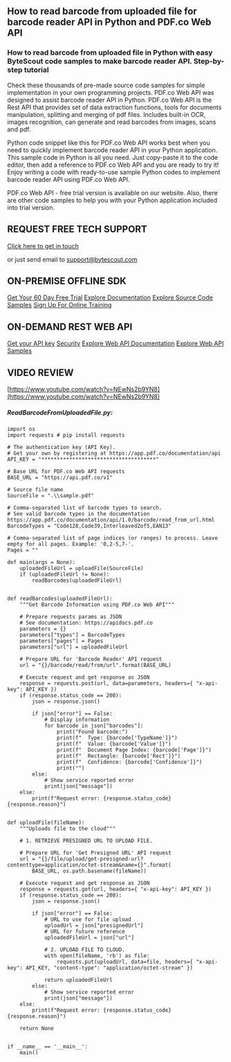 ## How to read barcode from uploaded file for barcode reader API in Python and PDF.co Web API

### How to read barcode from uploaded file in Python with easy ByteScout code samples to make barcode reader API. Step-by-step tutorial

Check these thousands of pre-made source code samples for simple implementation in your own programming projects. PDF.co Web API was designed to assist barcode reader API in Python. PDF.co Web API is the Rest API that provides set of data extraction functions, tools for documents manipulation, splitting and merging of pdf files. Includes built-in OCR, images recognition, can generate and read barcodes from images, scans and pdf.

Python code snippet like this for PDF.co Web API works best when you need to quickly implement barcode reader API in your Python application.  This sample code in Python is all you need. Just copy-paste it to the code editor, then add a reference to PDF.co Web API and you are ready to try it! Enjoy writing a code with ready-to-use sample Python codes to implement barcode reader API using PDF.co Web API.

PDF.co Web API - free trial version is available on our website. Also, there are other code samples to help you with your Python application included into trial version.

## REQUEST FREE TECH SUPPORT

[Click here to get in touch](https://bytescout.zendesk.com/hc/en-us/requests/new?subject=PDF.co%20Web%20API%20Question)

or just send email to [support@bytescout.com](mailto:support@bytescout.com?subject=PDF.co%20Web%20API%20Question) 

## ON-PREMISE OFFLINE SDK 

[Get Your 60 Day Free Trial](https://bytescout.com/download/web-installer?utm_source=github-readme)
[Explore Documentation](https://bytescout.com/documentation/index.html?utm_source=github-readme)
[Explore Source Code Samples](https://github.com/bytescout/ByteScout-SDK-SourceCode/)
[Sign Up For Online Training](https://academy.bytescout.com/)


## ON-DEMAND REST WEB API

[Get your API key](https://app.pdf.co/signup?utm_source=github-readme)
[Security](https://pdf.co/security)
[Explore Web API Documentation](https://apidocs.pdf.co?utm_source=github-readme)
[Explore Web API Samples](https://github.com/bytescout/ByteScout-SDK-SourceCode/tree/master/PDF.co%20Web%20API)

## VIDEO REVIEW

[https://www.youtube.com/watch?v=NEwNs2b9YN8](https://www.youtube.com/watch?v=NEwNs2b9YN8)




<!-- code block begin -->

##### **ReadBarcodeFromUploadedFile.py:**
    
```
import os
import requests # pip install requests

# The authentication key (API Key).
# Get your own by registering at https://app.pdf.co/documentation/api
API_KEY = "*************************************"

# Base URL for PDF.co Web API requests
BASE_URL = "https://api.pdf.co/v1"

# Source file name
SourceFile = ".\\sample.pdf"

# Comma-separated list of barcode types to search.
# See valid barcode types in the documentation https://app.pdf.co/documentation/api/1.0/barcode/read_from_url.html
BarcodeTypes = "Code128,Code39,Interleaved2of5,EAN13"

# Comma-separated list of page indices (or ranges) to process. Leave empty for all pages. Example: '0,2-5,7-'.
Pages = ""

def main(args = None):
    uploadedFileUrl = uploadFile(SourceFile)
    if (uploadedFileUrl != None):
        readBarcodes(uploadedFileUrl)


def readBarcodes(uploadedFileUrl):
    """Get Barcode Information using PDF.co Web API"""

    # Prepare requests params as JSON
    # See documentation: https://apidocs.pdf.co
    parameters = {}
    parameters["types"] = BarcodeTypes
    parameters["pages"] = Pages
    parameters["url"] = uploadedFileUrl

    # Prepare URL for 'Barcode Reader' API request
    url = "{}/barcode/read/from/url".format(BASE_URL)

    # Execute request and get response as JSON
    response = requests.post(url, data=parameters, headers={ "x-api-key": API_KEY })
    if (response.status_code == 200):
        json = response.json()

        if json["error"] == False:
            # Display information
            for barcode in json["barcodes"]:
                print("Found barcode:")
                print(f"  Type: {barcode['TypeName']}")
                print(f"  Value: {barcode['Value']}")
                print(f"  Document Page Index: {barcode['Page']}")
                print(f"  Rectangle: {barcode['Rect']}")
                print(f"  Confidence: {barcode['Confidence']}")
                print("")
        else:
            # Show service reported error
            print(json["message"])
    else:
        print(f"Request error: {response.status_code} {response.reason}")


def uploadFile(fileName):
    """Uploads file to the cloud"""
    
    # 1. RETRIEVE PRESIGNED URL TO UPLOAD FILE.

    # Prepare URL for 'Get Presigned URL' API request
    url = "{}/file/upload/get-presigned-url?contenttype=application/octet-stream&name={}".format(
        BASE_URL, os.path.basename(fileName))
    
    # Execute request and get response as JSON
    response = requests.get(url, headers={ "x-api-key": API_KEY })
    if (response.status_code == 200):
        json = response.json()
        
        if json["error"] == False:
            # URL to use for file upload
            uploadUrl = json["presignedUrl"]
            # URL for future reference
            uploadedFileUrl = json["url"]

            # 2. UPLOAD FILE TO CLOUD.
            with open(fileName, 'rb') as file:
                requests.put(uploadUrl, data=file, headers={ "x-api-key": API_KEY, "content-type": "application/octet-stream" })

            return uploadedFileUrl
        else:
            # Show service reported error
            print(json["message"])    
    else:
        print(f"Request error: {response.status_code} {response.reason}")

    return None


if __name__ == '__main__':
    main()
```

<!-- code block end -->